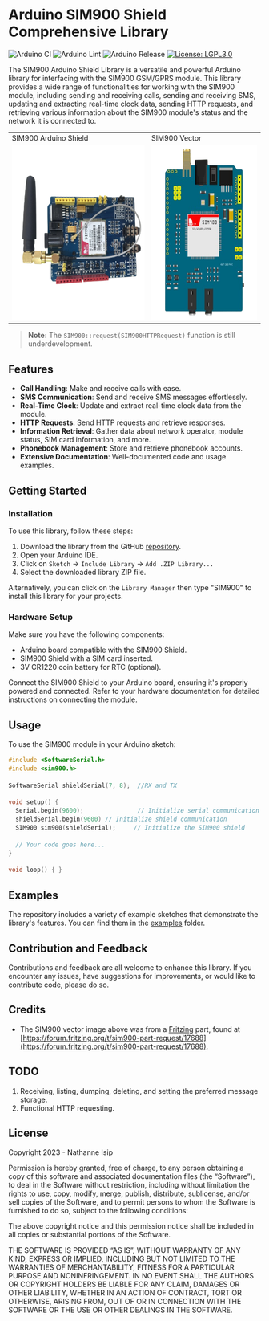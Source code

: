 # Arduino SIM900 Shield Comprehensive Library

![Arduino CI](https://github.com/nthnn/SIM900/actions/workflows/arduino_ci.yml/badge.svg) ![Arduino Lint](https://github.com/nthnn/SIM900/actions/workflows/arduino_lint.yml/badge.svg)
![Arduino Release](https://img.shields.io/badge/Library%20Manager-1.1.0-red?logo=Arduino)
[![License: LGPL3.0](https://img.shields.io/badge/License-LGPL3.0-yellow.svg)](https://github.com/nthnn/SIM900/blob/main/LICENSE)

The SIM900 Arduino Shield Library is a versatile and powerful Arduino library for interfacing with the SIM900 GSM/GPRS module. This library provides a wide range of functionalities for working with the SIM900 module, including sending and receiving calls, sending and receiving SMS, updating and extracting real-time clock data, sending HTTP requests, and retrieving various information about the SIM900 module's status and the network it is connected to.

<table align="center">
    <tr>
        <td>SIM900 Arduino Shield</td>
        <td>SIM900 Vector</td>
    </tr>
    <tr>
        <td><img src="assets/sim900-shield.png" height="350" /></td>
        <td><img src="assets/sim900-vector.png" height="350" /></td>
    </tr>
</table>

> **Note:** The `SIM900::request(SIM900HTTPRequest)` function is still underdevelopment.

## Features

- **Call Handling**: Make and receive calls with ease.
- **SMS Communication**: Send and receive SMS messages effortlessly.
- **Real-Time Clock**: Update and extract real-time clock data from the module.
- **HTTP Requests**: Send HTTP requests and retrieve responses.
- **Information Retrieval**: Gather data about network operator, module status, SIM card information, and more.
- **Phonebook Management**: Store and retrieve phonebook accounts.
- **Extensive Documentation**: Well-documented code and usage examples.

## Getting Started

### Installation

To use this library, follow these steps:

1. Download the library from the GitHub [repository](https://github.com/nthnn/SIM900).
2. Open your Arduino IDE.
3. Click on `Sketch` -> `Include Library` -> `Add .ZIP Library...`
4. Select the downloaded library ZIP file.

Alternatively, you can click on the `Library Manager` then type "SIM900" to install this library for your projects.

### Hardware Setup

Make sure you have the following components:

- Arduino board compatible with the SIM900 Shield.
- SIM900 Shield with a SIM card inserted.
- 3V CR1220 coin battery for RTC (optional).

Connect the SIM900 Shield to your Arduino board, ensuring it's properly powered and connected. Refer to your hardware documentation for detailed instructions on connecting the module.

## Usage

To use the SIM900 module in your Arduino sketch:

```cpp
#include <SoftwareSerial.h>
#include <sim900.h>

SoftwareSerial shieldSerial(7, 8);  //RX and TX

void setup() {
  Serial.begin(9600);               // Initialize serial communication
  shieldSerial.begin(9600) // Initialize shield communication
  SIM900 sim900(shieldSerial);     // Initialize the SIM900 shield

  // Your code goes here...
}

void loop() { }
```

## Examples

The repository includes a variety of example sketches that demonstrate the library's features. You can find them in the [examples](examples) folder.

## Contribution and Feedback

Contributions and feedback are all welcome to enhance this library. If you encounter any issues, have suggestions for improvements, or would like to contribute code, please do so.

## Credits

- The SIM900 vector image above was from a [Fritzing](https://fritzing.org) part, found at [https://forum.fritzing.org/t/sim900-part-request/17688](https://forum.fritzing.org/t/sim900-part-request/17688).

## TODO

1. Receiving, listing, dumping, deleting, and setting the preferred message storage.
2. Functional HTTP requesting.

## License

Copyright 2023 - Nathanne Isip

Permission is hereby granted, free of charge, to any person obtaining a copy of this software and associated documentation files (the “Software”), to deal in the Software without restriction, including without limitation the rights to use, copy, modify, merge, publish, distribute, sublicense, and/or sell copies of the Software, and to permit persons to whom the Software is furnished to do so, subject to the following conditions:

The above copyright notice and this permission notice shall be included in all copies or substantial portions of the Software.

THE SOFTWARE IS PROVIDED “AS IS”, WITHOUT WARRANTY OF ANY KIND, EXPRESS OR IMPLIED, INCLUDING BUT NOT LIMITED TO THE WARRANTIES OF MERCHANTABILITY, FITNESS FOR A PARTICULAR PURPOSE AND NONINFRINGEMENT. IN NO EVENT SHALL THE AUTHORS OR COPYRIGHT HOLDERS BE LIABLE FOR ANY CLAIM, DAMAGES OR OTHER LIABILITY, WHETHER IN AN ACTION OF CONTRACT, TORT OR OTHERWISE, ARISING FROM, OUT OF OR IN CONNECTION WITH THE SOFTWARE OR THE USE OR OTHER DEALINGS IN THE SOFTWARE.